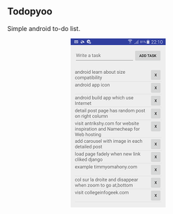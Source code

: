 ## Todopyoo
Simple android to-do list.

<p align="center">
  <img src="https://github.com/filipyoo/Todopyoo/blob/master/todopyoo.png" alt="todo list"/>
</p>
